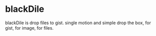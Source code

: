 # blackDile
blackDile is drop files to gist. single motion and simple drop the box, for gist, for image, for files.
